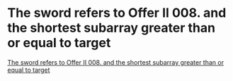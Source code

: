 # The sword refers to Offer II 008. and the shortest subarray greater than or equal to target
[The sword refers to Offer II 008. and the shortest subarray greater than or equal to target](https://aiwithcloud.com/2022/09/16/the_sword_refers_to_offer_ii_008-_and_the_shortest_subarray_greater_than_or_equal_to_target/)